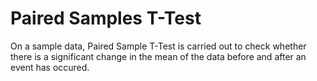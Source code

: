 # Paired Samples T-Test

On a sample data, Paired Sample T-Test is carried out to check whether there is a significant change in the mean of the data before and after an event has occured.

